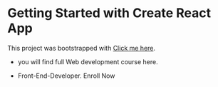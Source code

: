 # Getting Started with Create React App

This project was bootstrapped with [Click me here](https://github.com/facebook/create-react-app).


* you will find full Web development course here.


* Front-End-Developer. Enroll Now

